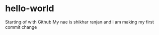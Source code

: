# hello-world
Starting of with Github
My nae is shikhar ranjan and i am making my first commit change 
